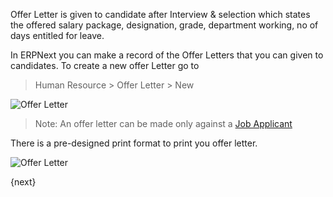 Offer Letter is given to candidate after Interview & selection which states the offered salary package, 
designation, grade, department working, no of days entitled for leave.

In ERPNext you can make a record of the Offer Letters that you can given to candidates. To create a new offer Letter go to 

> Human Resource > Offer Letter > New

<img class="screenshot" alt="Offer Letter" src="assets/img/human-resources/offer-letter.png">

> Note: An offer letter can be made only against a [Job Applicant](/contents/human-resources/job-applicant)

There is a pre-designed print format to print you offer letter.

<img class="screenshot" alt="Offer Letter" src="assets/img/human-resources/offer-letter-print.png">

{next}